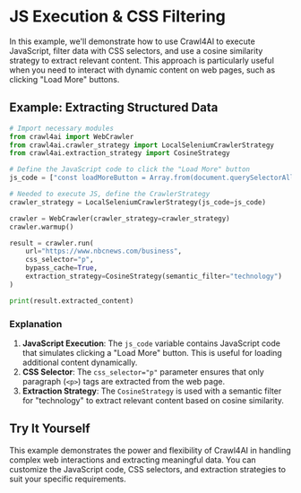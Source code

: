 # JS Execution & CSS Filtering

In this example, we'll demonstrate how to use Crawl4AI to execute JavaScript, filter data with CSS selectors, and use a cosine similarity strategy to extract relevant content. This approach is particularly useful when you need to interact with dynamic content on web pages, such as clicking "Load More" buttons.

## Example: Extracting Structured Data

```python
# Import necessary modules
from crawl4ai import WebCrawler
from crawl4ai.crawler_strategy import LocalSeleniumCrawlerStrategy
from crawl4ai.extraction_strategy import CosineStrategy

# Define the JavaScript code to click the "Load More" button
js_code = ["const loadMoreButton = Array.from(document.querySelectorAll('button')).find(button => button.textContent.includes('Load More')); loadMoreButton && loadMoreButton.click();"]

# Needed to execute JS, define the CrawlerStrategy
crawler_strategy = LocalSeleniumCrawlerStrategy(js_code=js_code)

crawler = WebCrawler(crawler_strategy=crawler_strategy)
crawler.warmup()

result = crawler.run(
    url="https://www.nbcnews.com/business",
    css_selector="p",
    bypass_cache=True,
    extraction_strategy=CosineStrategy(semantic_filter="technology")
)

print(result.extracted_content)
```

### Explanation

1. **JavaScript Execution**: The `js_code` variable contains JavaScript code that simulates clicking a "Load More" button. This is useful for loading additional content dynamically.
2. **CSS Selector**: The `css_selector="p"` parameter ensures that only paragraph (`<p>`) tags are extracted from the web page.
3. **Extraction Strategy**: The `CosineStrategy` is used with a semantic filter for "technology" to extract relevant content based on cosine similarity.

## Try It Yourself

This example demonstrates the power and flexibility of Crawl4AI in handling complex web interactions and extracting meaningful data. You can customize the JavaScript code, CSS selectors, and extraction strategies to suit your specific requirements.
